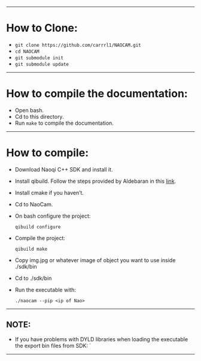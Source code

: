 
---

# How to Clone:

* `git clone https://github.com/carrrl1/NAOCAM.git`
* `cd NAOCAM`
* `git submodule init`
* `git submodule update`

---

# How to compile the documentation:

* Open bash.
* Cd to this directory.
* Run `make` to compile the documentation.

---

# How to compile:

* Download Naoqi C++ SDK and install it.
* Install qibuild. Follow the steps provided by Aldebaran in this [link][1].
* Install cmake if you haven’t.
* Cd to NaoCam.
* On bash configure the project:

	 `qibuild configure`

* Compile the project:

 	 `qibuild make`

* Copy img.jpg or whatever image of object you want to use inside ./sdk/bin
* Cd to ./sdk/bin
* Run the executable with:

	 `./naocam --pip <ip of Nao>`

---

## NOTE:
* If you have problems with DYLD libraries when loading the executable the export bin files from SDK:
	`<export DYLD_LIBRARY_PATH=/Users/path/to/SDK/lib/>

---

[1]: http://doc.aldebaran.com/2-1/dev/cpp/install_guide.html "Aldebaran Documentation C++ SDK Installation"
